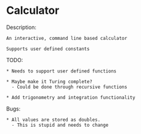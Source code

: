 # Calculator

Description:

    An interactive, command line based calculator

    Supports user defined constants

TODO:

    * Needs to support user defined functions

    * Maybe make it Turing complete?
      - Could be done through recursive functions

    * Add trigonometry and integration functionality

Bugs:

    * All values are stored as doubles.
      - This is stupid and needs to change

